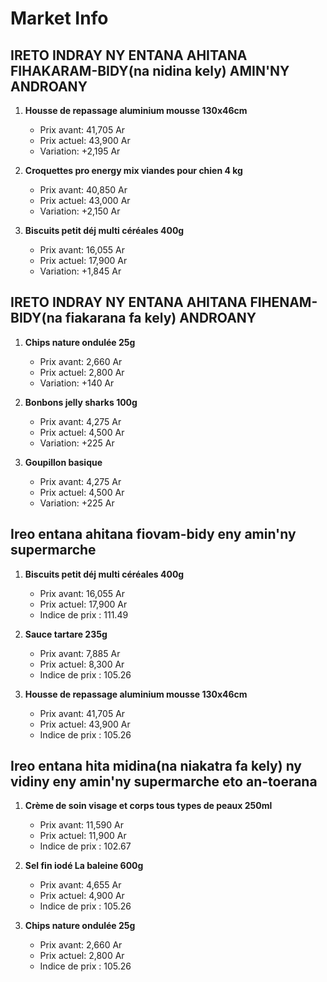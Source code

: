 # Market Info

## IRETO INDRAY NY ENTANA AHITANA FIHAKARAM-BIDY(na nidina kely) AMIN'NY ANDROANY

1. **Housse de repassage aluminium mousse 130x46cm**
   - Prix avant: 41,705 Ar
   - Prix actuel: 43,900 Ar
   - Variation: +2,195 Ar

2. **Croquettes pro energy mix viandes pour chien 4 kg**
   - Prix avant: 40,850 Ar
   - Prix actuel: 43,000 Ar
   - Variation: +2,150 Ar

3. **Biscuits petit déj multi céréales 400g**
   - Prix avant: 16,055 Ar
   - Prix actuel: 17,900 Ar
   - Variation: +1,845 Ar

## IRETO INDRAY NY ENTANA AHITANA FIHENAM-BIDY(na fiakarana fa kely) ANDROANY

1. **Chips nature ondulée 25g**
   - Prix avant: 2,660 Ar
   - Prix actuel: 2,800 Ar
   - Variation: +140 Ar

2. **Bonbons jelly sharks 100g**
   - Prix avant: 4,275 Ar
   - Prix actuel: 4,500 Ar
   - Variation: +225 Ar

3. **Goupillon basique**
   - Prix avant: 4,275 Ar
   - Prix actuel: 4,500 Ar
   - Variation: +225 Ar

## Ireo entana ahitana fiovam-bidy eny amin'ny supermarche

1. **Biscuits petit déj multi céréales 400g**
   - Prix avant: 16,055 Ar
   - Prix actuel: 17,900 Ar
   - Indice de prix : 111.49

2. **Sauce tartare 235g**
   - Prix avant: 7,885 Ar
   - Prix actuel: 8,300 Ar
   - Indice de prix : 105.26

3. **Housse de repassage aluminium mousse 130x46cm**
   - Prix avant: 41,705 Ar
   - Prix actuel: 43,900 Ar
   - Indice de prix : 105.26

## Ireo entana hita midina(na niakatra fa kely) ny vidiny eny amin'ny supermarche eto an-toerana

1. **Crème de soin visage et corps  tous types de peaux 250ml**
   - Prix avant: 11,590 Ar
   - Prix actuel: 11,900 Ar
   - Indice de prix : 102.67

2. **Sel fin iodé La baleine 600g**
   - Prix avant: 4,655 Ar
   - Prix actuel: 4,900 Ar
   - Indice de prix : 105.26

3. **Chips nature ondulée 25g**
   - Prix avant: 2,660 Ar
   - Prix actuel: 2,800 Ar
   - Indice de prix : 105.26

